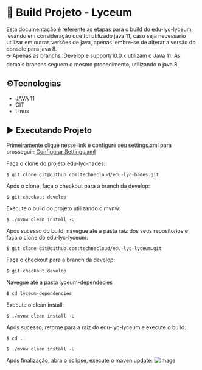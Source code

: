 # 📑 Build Projeto - Lyceum

Esta documentação é referente as etapas para o build do edu-lyc-lyceum, levando em consideração que foi utilizado java 11, caso seja necessario utilizar em outras versões de java, apenas lembre-se de alterar a versão do console para java 8.\
☕️ Apenas as branchs: Develop e support/10.0.x utilizam o Java 11. As demais branchs seguem o mesmo procedimento, utilizando o java 8.

## ⚙️Tecnologias

 - JAVA 11
 - GIT
 - Linux

## ▶️ Executando Projeto

Primeiramente clique nesse link e configure seu settings.xml para prosseguir:
[Configurar Settings.xml](https://dev.azure.com/technecloud/lyceum-ng/_wiki/wikis/lyceum-ng.wiki/567/Configurar-settings.xml-do-maven)

Faça o clone do projeto edu-lyc-hades:
```
$ git clone git@github.com:technecloud/edu-lyc-hades.git
```
Após o clone, faça o checkout para a branch da develop:
```
$ git checkout develop
```
Execute o build do projeto utilizando o mvnw:
```
$ ./mvnw clean install -U
```
Após sucesso do build, navegue até a pasta raiz dos seus repositorios e faça o clone do edu-lyc-lyceum:
```
$ git clone git@github.com:technecloud/edu-lyc-lyceum.git
```
Faça o checkout para a branch da develop:
```
$ git checkout develop
```
Navegue até a pasta lyceum-dependecies
```
$ cd lyceum-dependencies
```
Execute o clean install:
```
$ ./mvnw clean install -U
```
Após sucesso, retorne para a raiz do edu-lyc-lyceum e execute o build:
```
$ cd ..
```
```
$ ./mvnw clean install -U
```
Após finalização, abra o eclipse, execute o maven update:
![image](https://github.com/Gustavo-Dias-Techne/procedimentos-techne/assets/144055556/dea4e1d8-9aab-47af-a533-6b3ef2222788)

